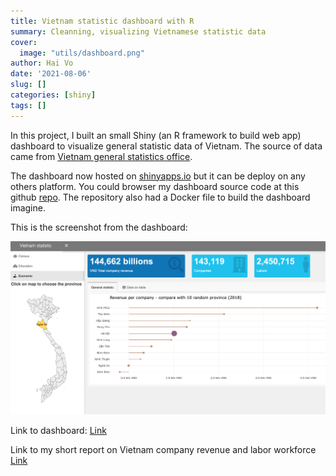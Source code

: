 ```yaml
---
title: Vietnam statistic dashboard with R
summary: Cleanning, visualizing Vietnamese statistic data
cover:
  image: "utils/dashboard.png"
author: Hai Vo
date: '2021-08-06'
slug: []
categories: [shiny]
tags: []
---
```

In this project, I built an small Shiny (an R framework to build web app) dashboard to visualize general statistic data of Vietnam. The source of data came from [Vietnam general statistics office](https://www.gso.gov.vn). 

The dashboard now hosted on [shinyapps.io](https://haivo.shinyapps.io/education-dashboard/) but it can be deploy on any others platform. You could browser my dashboard source code at this github [repo](https://github.com/vohai611/education-dashboard). The repository also had a Docker file to build the dashboard imagine.

This is the screenshot from the dashboard:

![img](utils/dashboard.png)

Link to dashboard:
[Link](https://haivo.shinyapps.io/education-dashboard/?_ga=2.156786235.1071013727.1628281527-635358277.1628281527)

Link to my short report on Vietnam company revenue and labor workforce
[Link](https://rpubs.com/HaiVo/761217)

